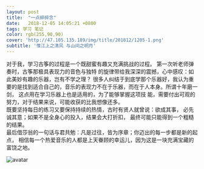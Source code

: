```yaml
---
layout: post
title:  "一点碎碎念"
date:   2018-12-05 14:05:21 +0800
tags: 学习 笔记
color: rgb(255,90,90)
cover: 'http://47.105.135.189/img/title/201812/1205-1.png'
subtitle: '惟江上之清风 与山间之明月'
---
```



  对于我，学习古筝的过程是一个既甜蜜有趣又充满挑战的过程。
第一次听老师弹奏时，古筝那极具表现力的音色与独特
的旋律带给我深深的震撼，心中感叹：如此美妙有趣的乐器，岂有不学之理？ 
  很多人纠结于到底学那个乐器好，我认为重要的是找到适合自己的，音乐的表现力不在于乐器，而在于人本身。所谓十年磨一剑，
这点用在学习乐器上也是适用的，为了能够掌握这项技
能，需要付出可观的努力，对于结果来说，可能收获的比我想像还多。  
  既要坚持每日的练习又要保持持续的热情，古时有贤人就曾说：欲成其事，
必先诚其意；如果不是全身心的投入，结果会大打折扣，
最终可能只能得到一个粗糙的结果。  
  最后借莎翁的一句话与君共勉：凡是过往，皆为序章；你迈出的每一步都是新的起点，
相信每一个热爱音乐的人都是上天眷顾的幸运儿，因为这是一块充满宝藏的富饶之地。

![avatar](http://47.105.135.189/img/title/201812/1205-1.png)

